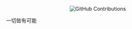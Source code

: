 <div align="center">

![GitHub Contributions](https://github-readme-stats.vercel.app/api?username=limengqigithub&show_icons=true&title_color=fff&icon_color=79ff97&text_color=9f9f9f&bg_color=151515)

</div>

<p>一切皆有可能</p>
